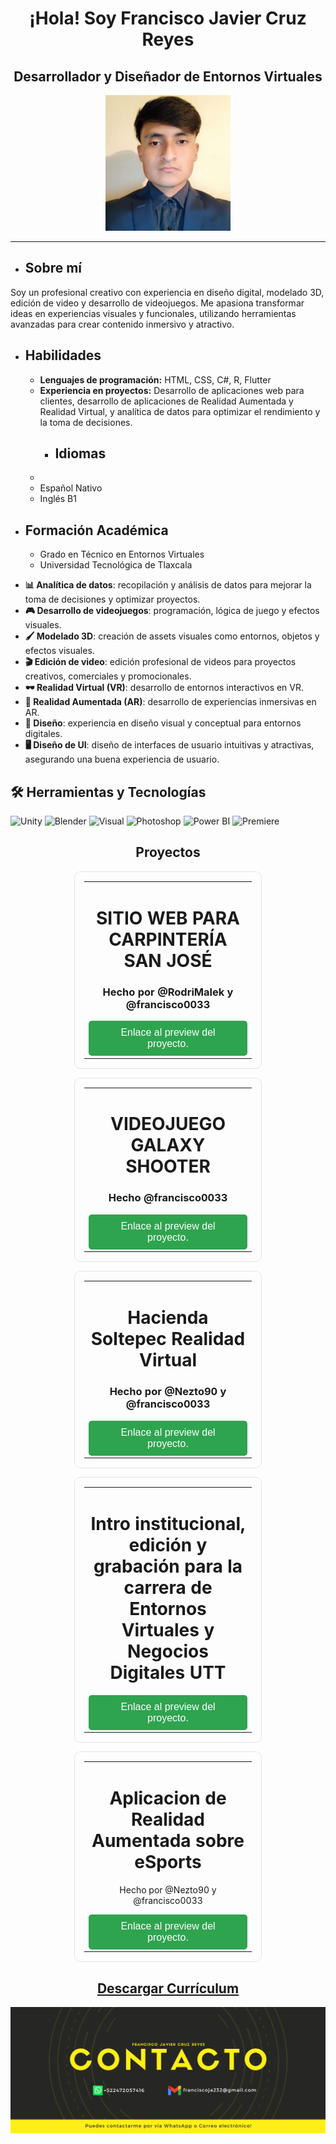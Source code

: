 <h1 align="center">¡Hola! Soy Francisco Javier Cruz Reyes</h1>
<h2 align="center">Desarrollador y Diseñador de Entornos Virtuales</h2>

<p align="center"><img src="https://github.com/francisco0033/francisco0033/blob/main/logo.jpg" alt="Logo personal" width="200"/></p>

---
<ul>
    <li>
        <h2><strong>Sobre mí</strong></h2>
    </li>
</ul>
Soy un profesional creativo con experiencia en diseño digital, modelado 3D, edición de video y desarrollo de videojuegos. Me apasiona transformar ideas en experiencias visuales y funcionales, utilizando herramientas avanzadas para crear contenido inmersivo y atractivo.
<ul>
    <li><h2><strong>Habilidades</strong></h2>
        <ul>
            <li><strong>Lenguajes de programación:</strong> HTML, CSS, C#, R, Flutter</li>
            <li><strong>Experiencia en proyectos:</strong> Desarrollo de aplicaciones web para clientes, desarrollo de aplicaciones de Realidad Aumentada y Realidad Virtual, y analítica de datos para optimizar el rendimiento y la toma de decisiones.</li>
        </ul>
    </li>
    <ul>
        <ul>
    <li>
        <h2><strong>Idiomas</strong></h2>
    </li>
</ul>
    <li>
    </li>
        <li>Español Nativo </li>
        <li>Inglés B1</li>
    
</ul>
    <li><h2><strong>Formación Académica</strong></h2>
        <ul>
            <li>Grado en Técnico en Entornos Virtuales</li>
            <li>Universidad Tecnológica de Tlaxcala</li>
        </ul>
    </li>
</ul>


<ul>
    <li><strong>📊 Analítica de datos</strong>: recopilación y análisis de datos para mejorar la toma de decisiones y optimizar proyectos.</li>
    <li><strong>🎮 Desarrollo de videojuegos</strong>: programación, lógica de juego y efectos visuales.</li>
    <li><strong>🖌️ Modelado 3D</strong>: creación de assets visuales como entornos, objetos y efectos visuales.</li>
    <li><strong>🎬 Edición de video</strong>: edición profesional de videos para proyectos creativos, comerciales y promocionales.</li>
    <li><strong>🕶️ Realidad Virtual (VR)</strong>: desarrollo de entornos interactivos en VR.</li>
    <li><strong>📱 Realidad Aumentada (AR)</strong>: desarrollo de experiencias inmersivas en AR.</li>
    <li><strong>🎨 Diseño</strong>: experiencia en diseño visual y conceptual para entornos digitales.</li>
    <li><strong>🖥️ Diseño de UI</strong>: diseño de interfaces de usuario intuitivas y atractivas, asegurando una buena experiencia de usuario.</li>
</ul>

<h2>🛠️ Herramientas y Tecnologías</h2>

<div>
    <img src="https://img.shields.io/badge/Engine-Unity-blue" alt="Unity">
    <img src="https://img.shields.io/badge/3D-Blender-orange" alt="Blender">
    <img src="https://img.shields.io/badge/Code-VisualStudioCode-blue" alt="Visual">
    <img src="https://img.shields.io/badge/Adobe-Photoshop-orange" alt="Photoshop">
    <img src="https://img.shields.io/badge/Microsoft-PowerBI-blue" alt="Power BI">
    <img src="https://img.shields.io/badge/Adobe-Premiere-orange" alt="Premiere">
</div>




<h2 align="center">Proyectos</h2>
<div align="center">
  <table style="border: 1px solid #e1e4e8; border-radius: 10px; padding: 15px; width: 300px; text-align: center;">
    <tr>
      <td>
        <h1>SITIO WEB PARA CARPINTERÍA SAN JOSÉ</h1>
        <h3>Hecho por @RodriMalek y @francisco0033</h3>
        <p></p>
        <a href="https://drive.google.com/file/d/1X_Yu_1sgYnIZGW-W6zOXA2mTJKanuApB/view?usp=sharing" style="text-decoration: none;">
          <button style="background-color: #2ea44f; color: white; padding: 10px 20px; border: none; border-radius: 5px; font-size: 16px; cursor: pointer;">
            Enlace al preview del proyecto.
          </button>
        </a>
      </td>
    </tr>
  </table>
</div>

 <div align="center">
  <table style="border: 1px solid #e1e4e8; border-radius: 10px; padding: 15px; width: 300px; text-align: center;">
    <tr>
      <td>
        <h1>VIDEOJUEGO GALAXY SHOOTER</h1>
        <h3>Hecho @francisco0033</h3>
        <p></p>
        <a href="https://drive.google.com/file/d/1XzqU9AIkp7NbdX-_3t-7QD28GJo6CD5Q/view?usp=sharing" style="text-decoration: none;">
          <button style="background-color: #2ea44f; color: white; padding: 10px 20px; border: none; border-radius: 5px; font-size: 16px; cursor: pointer;">
            Enlace al preview del proyecto.
          </button>
        </a>
      </td>
    </tr>
  </table>
</div>

<div align="center">
  <table style="border: 1px solid #e1e4e8; border-radius: 10px; padding: 15px; width: 300px; text-align: center;">
    <tr>
      <td>
        <h1>Hacienda Soltepec Realidad Virtual</h1>
        <h3>Hecho por @Nezto90 y @francisco0033</h3>
        <p></p>
        <a href="https://drive.google.com/file/d/1gzKYu2G3_fdvZ7gML6NW5ANZEri1ydaw/view?usp=sharing" style="text-decoration: none;">
          <button style="background-color: #2ea44f; color: white; padding: 10px 20px; border: none; border-radius: 5px; font-size: 16px; cursor: pointer;">
            Enlace al preview del proyecto.
          </button>
        </a>
      </td>
    </tr>
  </table>
</div>

<div align="center">
  <table style="border: 1px solid #e1e4e8; border-radius: 10px; padding: 15px; width: 300px; text-align: center;">
    <tr>
      <td>
        <h1>Intro institucional, edición y grabación para la carrera de Entornos Virtuales y Negocios Digitales UTT</h1>
        <p></p>
        <a href="https://drive.google.com/file/d/1ycq1tdBCLJSkA1K5F_Z2994Tj05yxaZx/view?usp=sharing" style="text-decoration: none;">
          <button style="background-color: #2ea44f; color: white; padding: 10px 20px; border: none; border-radius: 5px; font-size: 16px; cursor: pointer;">
            Enlace al preview del proyecto.
          </button>
        </a>
      </td>
    </tr>
  </table>
</div>

<div align="center">
  <table style="border: 1px solid #e1e4e8; border-radius: 10px; padding: 15px; width: 300px; text-align: center;">
    <tr>
      <td>
        <h1>Aplicacion de Realidad Aumentada sobre eSports</h1>
        <p>Hecho por @Nezto90 y @francisco0033</p>
        <a href="https://drive.google.com/file/d/1UV--vBy9vm77uwQ23eQmFENtbuC1Rqm1/view?usp=sharing" style="text-decoration: none;">
          <button style="background-color: #2ea44f; color: white; padding: 10px 20px; border: none; border-radius: 5px; font-size: 16px; cursor: pointer;">
            Enlace al preview del proyecto.
          </button>
        </a>
      </td>
    </tr>
  </table>
</div>


<h2 align="center"><a href="https://github.com/francisco0033/francisco0033/blob/main/Curriculum_Francisco_Cruz.pdf" download="Curriculum_Francisco_Cruz">Descargar Currículum</a></h2>


<p align="center"><img src="https://github.com/francisco0033/francisco0033/blob/main/banner.png" alt="Banner profesional"/></p>
